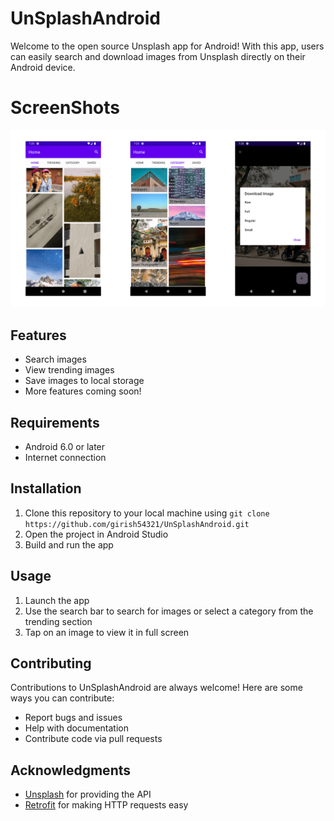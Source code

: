 # UnSplashAndroid

Welcome to the open source Unsplash app for Android! With this app, users can easily search and download images from Unsplash directly on their Android device.

# ScreenShots

<img width="1604"  src="appImages/images.png?raw=true">

## Features

- Search images
- View trending images
- Save images to local storage
- More features coming soon!

## Requirements

- Android 6.0 or later
- Internet connection

## Installation

1. Clone this repository to your local machine using `git clone https://github.com/girish54321/UnSplashAndroid.git`
2. Open the project in Android Studio
3. Build and run the app

## Usage

1. Launch the app
2. Use the search bar to search for images or select a category from the trending section
3. Tap on an image to view it in full screen

## Contributing

Contributions to UnSplashAndroid are always welcome! Here are some ways you can contribute:

- Report bugs and issues
- Help with documentation
- Contribute code via pull requests

## Acknowledgments

- [Unsplash](https://unsplash.com/) for providing the API
- [Retrofit](https://square.github.io/retrofit/) for making HTTP requests easy
